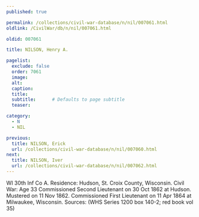 ```yaml
---
published: true

permalink: /collections/civil-war-database/n/nil/007061.html
oldlink: /CivilWar/db/n/nil/007061.html

oldid: 007061

title: NILSON, Henry A.

pagelist:
  exclude: false
  order: 7061
  image: 
  alt:
  caption:
  title:
  subtitle:      # Defaults to page subtitle
  teaser:

category: 
  - N 
  - NIL

previous:
  title: NILSON, Erick
  url: /collections/civil-war-database/n/nil/007060.html  
next:
  title: NILSON, Iver
  url: /collections/civil-war-database/n/nil/007062.html   
---
```

WI 30th Inf Co A. Residence: Hudson, St. Croix County, Wisconsin. Civil War: Age 33 Commissioned Second Lieutenant on 30 Oct 1862 at Hudson. Mustered on 11 Nov 1862. Commissioned First Lieutenant on 11 Apr 1864 at Milwaukee, Wisconsin. Sources: (WHS Series 1200 box 140-2; red book vol 35)